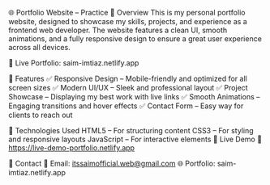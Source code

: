 🌐 Portfolio Website – Practice
📌 Overview
This is my personal portfolio website, designed to showcase my skills, projects, and experience as a frontend web developer. The website features a clean UI, smooth animations, and a fully responsive design to
ensure a great user experience across all devices.

🔗 Live Portfolio: saim-imtiaz.netlify.app

🎨 Features
✅ Responsive Design – Mobile-friendly and optimized for all screen sizes
✅ Modern UI/UX – Sleek and professional layout
✅ Project Showcase – Displaying my best work with live links
✅ Smooth Animations – Engaging transitions and hover effects
✅ Contact Form – Easy way for clients to reach out

🔧 Technologies Used
HTML5 – For structuring content
CSS3 – For styling and responsive layouts
JavaScript – For interactive elements
🚀 Live Demo
🔗 https://live-demo-portfolio.netlify.app

📩 Contact
📧 Email: itssaimofficial.web@gmail.com
🌐 Portfolio: saim-imtiaz.netlify.app

